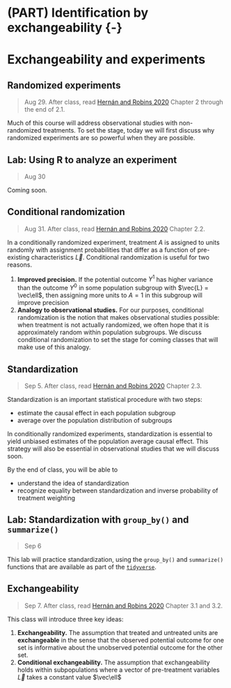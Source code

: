 
# (PART) Identification by exchangeability {-}

# Exchangeability and experiments

## Randomized experiments

> Aug 29. After class, read [Hernán and Robins 2020](https://www.hsph.harvard.edu/miguel-hernan/causal-inference-book/) Chapter 2 through the end of 2.1.

Much of this course will address observational studies with non-randomized treatments. To set the stage, today we will first discuss why randomized experiments are so powerful when they are possible.

## Lab: Using R to analyze an experiment

> Aug 30

Coming soon.

## Conditional randomization

> Aug 31. After class, read [Hernán and Robins 2020](https://www.hsph.harvard.edu/miguel-hernan/causal-inference-book/) Chapter 2.2.

In a conditionally randomized experiment, treatment $A$ is assigned to units randomly with assignment probabilities that differ as a function of pre-existing characteristics $\vec{L}$. Conditional randomization is useful for two reasons.

1. **Improved precision.** If the potential outcome $Y^1$ has higher variance than the outcome $Y^0$ in some population subgroup with $\vec{L} = \vec\ell$, then assigning more units to $A = 1$ in this subgroup will improve precision
2. **Analogy to observational studies.** For our purposes, conditional randomization is the notion that makes observational studies possible: when treatment is not actually randomized, we often hope that it is approximately random within population subgroups. We discuss conditional randomization to set the stage for coming classes that will make use of this analogy.

## Standardization

> Sep 5. After class, read [Hernán and Robins 2020](https://www.hsph.harvard.edu/miguel-hernan/causal-inference-book/) Chapter 2.3.

Standardization is an important statistical procedure with two steps:

* estimate the causal effect in each population subgroup
* average over the population distribution of subgroups

In conditionally randomized experiments, standardization is essential to yield unbiased estimates of the population average causal effect. This strategy will also be essential in observational studies that we will discuss soon.

By the end of class, you will be able to

* understand the idea of standardization
* recognize equality between standardization and inverse probability of treatment weighting

## Lab: Standardization with `group_by()` and `summarize()`

> Sep 6

This lab will practice standardization, using the `group_by()` and `summarize()` functions that are available as part of the [`tidyverse`](https://www.tidyverse.org/).

## Exchangeability

> Sep 7. After class, read [Hernán and Robins 2020](https://www.hsph.harvard.edu/miguel-hernan/causal-inference-book/) Chapter 3.1 and 3.2.

This class will introduce three key ideas:

1. **Exchangeability.** The assumption that treated and untreated units are **exchangeable** in the sense that the observed potential outcome for one set is informative about the unobserved potential outcome for the other set.
2. **Conditional exchangeability.** The assumption that exchangeability holds within subpopulations where a vector of pre-treatment variables $\vec{L}$ takes a constant value $\vec\ell$
